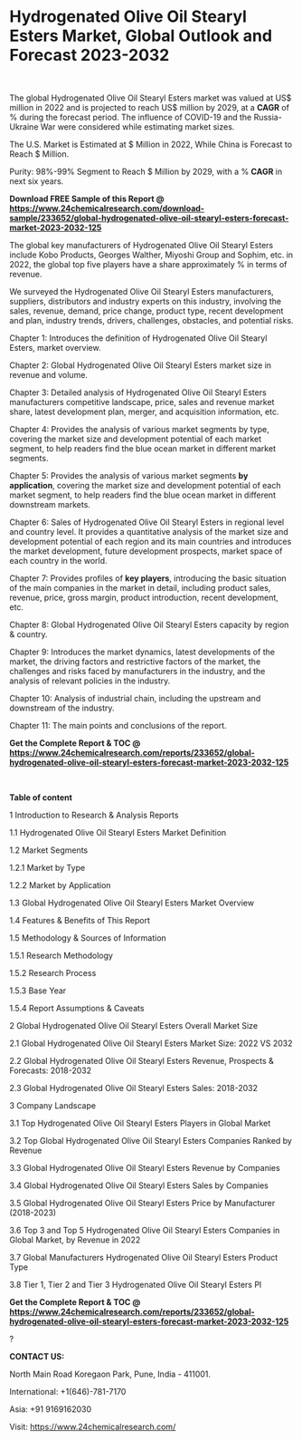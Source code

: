 <h1>Hydrogenated Olive Oil Stearyl Esters Market, Global Outlook and Forecast 2023-2032</h1><br/><p>The global Hydrogenated Olive Oil Stearyl Esters market was valued at US$ million in 2022 and is projected to reach US$ million by 2029, at a <strong>CAGR</strong> of % during the forecast period. The influence of COVID-19 and the Russia-Ukraine War were considered while estimating market sizes.</p>
 
 
 
 <p>The U.S. Market is Estimated at $ Million in 2022, While China is Forecast to Reach $ Million.</p>
 
 
 
 <p>Purity: 98%-99% Segment to Reach $ Million by 2029, with a % <strong>CAGR</strong> in next six years.</p>
 
 
 
 <div><b>Download FREE Sample of this Report @ <a href="https://www.24chemicalresearch.com/download-sample/233652/global-hydrogenated-olive-oil-stearyl-esters-forecast-market-2023-2032-125">https://www.24chemicalresearch.com/download-sample/233652/global-hydrogenated-olive-oil-stearyl-esters-forecast-market-2023-2032-125</a></b></div>
 
 
 
 <p>The global key manufacturers of Hydrogenated Olive Oil Stearyl Esters include Kobo Products, Georges Walther, Miyoshi Group and Sophim, etc. in 2022, the global top five players have a share approximately % in terms of revenue.</p>
 
 
 
 <p>We surveyed the Hydrogenated Olive Oil Stearyl Esters manufacturers, suppliers, distributors and industry experts on this industry, involving the sales, revenue, demand, price change, product type, recent development and plan, industry trends, drivers, challenges, obstacles, and potential risks.</p>
 
 
 
 <p>Chapter 1: Introduces the definition of Hydrogenated Olive Oil Stearyl Esters, market overview.</p>
 
 
 
 <p>Chapter 2: Global Hydrogenated Olive Oil Stearyl Esters market size in revenue and volume.</p>
 
 
 
 <p>Chapter 3: Detailed analysis of Hydrogenated Olive Oil Stearyl Esters manufacturers competitive landscape, price, sales and revenue market share, latest development plan, merger, and acquisition information, etc.</p>
 
 
 
 <p>Chapter 4: Provides the analysis of various market segments by type, covering the market size and development potential of each market segment, to help readers find the blue ocean market in different market segments.</p>
 
 
 
 <p>Chapter 5: Provides the analysis of various market segments <strong>by application</strong>, covering the market size and development potential of each market segment, to help readers find the blue ocean market in different downstream markets.</p>
 
 
 
 <p>Chapter 6: Sales of Hydrogenated Olive Oil Stearyl Esters in regional level and country level. It provides a quantitative analysis of the market size and development potential of each region and its main countries and introduces the market development, future development prospects, market space of each country in the world.</p>
 
 
 
 <p>Chapter 7: Provides profiles of <strong>key players</strong>, introducing the basic situation of the main companies in the market in detail, including product sales, revenue, price, gross margin, product introduction, recent development, etc.</p>
 
 
 
 <p>Chapter 8: Global Hydrogenated Olive Oil Stearyl Esters capacity by region & country.</p>
 
 
 
 <p>Chapter 9: Introduces the market dynamics, latest developments of the market, the driving factors and restrictive factors of the market, the challenges and risks faced by manufacturers in the industry, and the analysis of relevant policies in the industry.</p>
 
 
 
 <p>Chapter 10: Analysis of industrial chain, including the upstream and downstream of the industry.</p>
 
 
 
 <p>Chapter 11: The main points and conclusions of the report.</p>
 
 
 
 <div><b>Get the Complete Report & TOC @ <a href="https://www.24chemicalresearch.com/reports/233652/global-hydrogenated-olive-oil-stearyl-esters-forecast-market-2023-2032-125">https://www.24chemicalresearch.com/reports/233652/global-hydrogenated-olive-oil-stearyl-esters-forecast-market-2023-2032-125</a></b></div>
 
 
 
 <p><br />
 
 <b>Table of content</b></p>
 
 
 
 <p>1 Introduction to Research & Analysis Reports<br />
 
 1.1 Hydrogenated Olive Oil Stearyl Esters Market Definition<br />
 
 1.2 Market Segments<br />
 
 1.2.1 Market by Type<br />
 
 1.2.2 Market by Application<br />
 
 1.3 Global Hydrogenated Olive Oil Stearyl Esters Market Overview<br />
 
 1.4 Features & Benefits of This Report<br />
 
 1.5 Methodology & Sources of Information<br />
 
 1.5.1 Research Methodology<br />
 
 1.5.2 Research Process<br />
 
 1.5.3 Base Year<br />
 
 1.5.4 Report Assumptions & Caveats<br />
 
 2 Global Hydrogenated Olive Oil Stearyl Esters Overall Market Size<br />
 
 2.1 Global Hydrogenated Olive Oil Stearyl Esters Market Size: 2022 VS 2032<br />
 
 2.2 Global Hydrogenated Olive Oil Stearyl Esters Revenue, Prospects & Forecasts: 2018-2032<br />
 
 2.3 Global Hydrogenated Olive Oil Stearyl Esters Sales: 2018-2032<br />
 
 3 Company Landscape<br />
 
 3.1 Top Hydrogenated Olive Oil Stearyl Esters Players in Global Market<br />
 
 3.2 Top Global Hydrogenated Olive Oil Stearyl Esters Companies Ranked by Revenue<br />
 
 3.3 Global Hydrogenated Olive Oil Stearyl Esters Revenue by Companies<br />
 
 3.4 Global Hydrogenated Olive Oil Stearyl Esters Sales by Companies<br />
 
 3.5 Global Hydrogenated Olive Oil Stearyl Esters Price by Manufacturer (2018-2023)<br />
 
 3.6 Top 3 and Top 5 Hydrogenated Olive Oil Stearyl Esters Companies in Global Market, by Revenue in 2022<br />
 
 3.7 Global Manufacturers Hydrogenated Olive Oil Stearyl Esters Product Type<br />
 
 3.8 Tier 1, Tier 2 and Tier 3 Hydrogenated Olive Oil Stearyl Esters Pl</p>
 
 
 
 <div><b>Get the Complete Report & TOC @ <a href="https://www.24chemicalresearch.com/reports/233652/global-hydrogenated-olive-oil-stearyl-esters-forecast-market-2023-2032-125">https://www.24chemicalresearch.com/reports/233652/global-hydrogenated-olive-oil-stearyl-esters-forecast-market-2023-2032-125</a></b></div>
 
 
 
 <p>? </p>
 
 
 
 <p><b>CONTACT US:</b><br />
 
 North Main Road Koregaon Park, Pune, India - 411001.<br />
 
 International: +1(646)-781-7170<br />
 
 Asia: +91 9169162030<br />
 
 Visit: <a href="https://www.24chemicalresearch.com/">https://www.24chemicalresearch.com/</a></p>